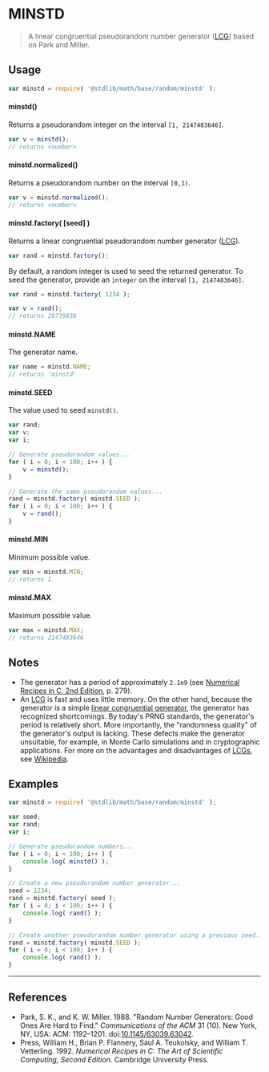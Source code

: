 # MINSTD

> A linear congruential pseudorandom number generator ([LCG][lcg]) based on Park and Miller.


<section class="usage">

## Usage

``` javascript
var minstd = require( '@stdlib/math/base/random/minstd' );
```

#### minstd()

Returns a pseudorandom integer on the interval `[1, 2147483646]`.

``` javascript
var v = minstd();
// returns <number>
```

#### minstd.normalized()

Returns a pseudorandom number on the interval `[0,1)`.

``` javascript
var v = minstd.normalized();
// returns <number>
```

#### minstd.factory( \[seed\] )

Returns a linear congruential pseudorandom number generator ([LCG][lcg]).

``` javascript
var rand = minstd.factory();
```

By default, a random integer is used to seed the returned generator. To seed the generator, provide an `integer` on the interval `[1, 2147483646]`.

``` javascript
var rand = minstd.factory( 1234 );

var v = rand();
// returns 20739838
```

#### minstd.NAME

The generator name.

``` javascript
var name = minstd.NAME;
// returns 'minstd'
```

#### minstd.SEED

The value used to seed `minstd()`.

``` javascript
var rand;
var v;
var i;

// Generate pseudorandom values...
for ( i = 0; i < 100; i++ ) {
    v = minstd();
}

// Generate the same pseudorandom values... 
rand = minstd.factory( minstd.SEED );
for ( i = 0; i < 100; i++ ) {
    v = rand();
}
```

#### minstd.MIN

Minimum possible value.

``` javascript
var min = minstd.MIN;
// returns 1
```

#### minstd.MAX

Maximum possible value.

``` javascript
var max = minstd.MAX;
// returns 2147483646
```

<!-- </usage> -->


<section class="notes">

## Notes

* The generator has a period of approximately `2.1e9` (see [Numerical Recipes in C, 2nd Edition](#references), p. 279).
* An [LCG][lcg] is fast and uses little memory. On the other hand, because the generator is a simple [linear congruential generator][lcg], the generator has recognized shortcomings. By today's PRNG standards, the generator's period is relatively short. More importantly, the "randomness quality" of the generator's output is lacking. These defects make the generator unsuitable, for example, in Monte Carlo simulations and in cryptographic applications. For more on the advantages and disadvantages of [LCGs][lcg], see [Wikipedia][pros-cons].

<!-- </notes> -->


<section class="examples">

## Examples

``` javascript
var minstd = require( '@stdlib/math/base/random/minstd' );

var seed;
var rand;
var i;

// Generate pseudorandom numbers...
for ( i = 0; i < 100; i++ ) {
    console.log( minstd() );
}

// Create a new pseudorandom number generator...
seed = 1234;
rand = minstd.factory( seed );
for ( i = 0; i < 100; i++ ) {
    console.log( rand() );
}

// Create another pseudorandom number generator using a previous seed...
rand = minstd.factory( minstd.SEED );
for ( i = 0; i < 100; i++ ) {
    console.log( rand() );
}
```

<!-- </examples> -->


---

<section class="references">

## References

* Park, S. K., and K. W. Miller. 1988. "Random Number Generators: Good Ones Are Hard to Find." *Communications of the ACM* 31 (10). New York, NY, USA: ACM: 1192–1201. doi:[10.1145/63039.63042][@park:1988].
* Press, William H., Brian P. Flannery, Saul A. Teukolsky, and William T. Vetterling. 1992. *Numerical Recipes in C: The Art of Scientific Computing, Second Edition*. Cambridge University Press.


<!-- </references> -->


<section class="links">

[lcg]: https://en.wikipedia.org/wiki/Linear_congruential_generator
[pros-cons]: http://en.wikipedia.org/wiki/Linear_congruential_generator#Advantages_and_disadvantages_of_LCGs

[@park:1988]: http://dx.doi.org/10.1145/63039.63042

<!-- </links> -->
